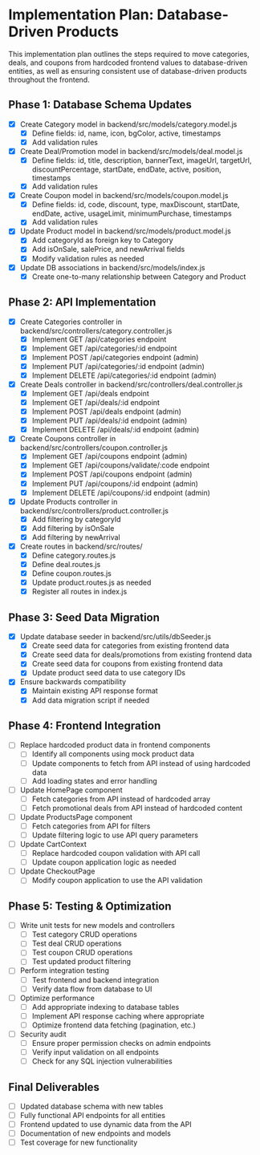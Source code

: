 # Implementation Plan: Database-Driven Products

This implementation plan outlines the steps required to move categories, deals, and coupons from hardcoded frontend values to database-driven entities, as well as ensuring consistent use of database-driven products throughout the frontend.

## Phase 1: Database Schema Updates

- [x] Create Category model in backend/src/models/category.model.js
  - [x] Define fields: id, name, icon, bgColor, active, timestamps
  - [x] Add validation rules

- [x] Create Deal/Promotion model in backend/src/models/deal.model.js
  - [x] Define fields: id, title, description, bannerText, imageUrl, targetUrl, discountPercentage, startDate, endDate, active, position, timestamps
  - [x] Add validation rules

- [x] Create Coupon model in backend/src/models/coupon.model.js
  - [x] Define fields: id, code, discount, type, maxDiscount, startDate, endDate, active, usageLimit, minimumPurchase, timestamps
  - [x] Add validation rules

- [x] Update Product model in backend/src/models/product.model.js
  - [x] Add categoryId as foreign key to Category
  - [x] Add isOnSale, salePrice, and newArrival fields
  - [x] Modify validation rules as needed

- [x] Update DB associations in backend/src/models/index.js
  - [x] Create one-to-many relationship between Category and Product

## Phase 2: API Implementation

- [x] Create Categories controller in backend/src/controllers/category.controller.js
  - [x] Implement GET /api/categories endpoint
  - [x] Implement GET /api/categories/:id endpoint
  - [x] Implement POST /api/categories endpoint (admin)
  - [x] Implement PUT /api/categories/:id endpoint (admin)
  - [x] Implement DELETE /api/categories/:id endpoint (admin)

- [x] Create Deals controller in backend/src/controllers/deal.controller.js
  - [x] Implement GET /api/deals endpoint
  - [x] Implement GET /api/deals/:id endpoint
  - [x] Implement POST /api/deals endpoint (admin)
  - [x] Implement PUT /api/deals/:id endpoint (admin)
  - [x] Implement DELETE /api/deals/:id endpoint (admin)

- [x] Create Coupons controller in backend/src/controllers/coupon.controller.js
  - [x] Implement GET /api/coupons endpoint (admin)
  - [x] Implement GET /api/coupons/validate/:code endpoint
  - [x] Implement POST /api/coupons endpoint (admin)
  - [x] Implement PUT /api/coupons/:id endpoint (admin)
  - [x] Implement DELETE /api/coupons/:id endpoint (admin)

- [x] Update Products controller in backend/src/controllers/product.controller.js
  - [x] Add filtering by categoryId
  - [x] Add filtering by isOnSale
  - [x] Add filtering by newArrival

- [x] Create routes in backend/src/routes/
  - [x] Define category.routes.js
  - [x] Define deal.routes.js
  - [x] Define coupon.routes.js
  - [x] Update product.routes.js as needed
  - [x] Register all routes in index.js

## Phase 3: Seed Data Migration

- [x] Update database seeder in backend/src/utils/dbSeeder.js
  - [x] Create seed data for categories from existing frontend data
  - [x] Create seed data for deals/promotions from existing frontend data
  - [x] Create seed data for coupons from existing frontend data
  - [x] Update product seed data to use category IDs

- [x] Ensure backwards compatibility
  - [x] Maintain existing API response format
  - [x] Add data migration script if needed

## Phase 4: Frontend Integration

- [ ] Replace hardcoded product data in frontend components
  - [ ] Identify all components using mock product data
  - [ ] Update components to fetch from API instead of using hardcoded data
  - [ ] Add loading states and error handling

- [ ] Update HomePage component
  - [ ] Fetch categories from API instead of hardcoded array
  - [ ] Fetch promotional deals from API instead of hardcoded content

- [ ] Update ProductsPage component
  - [ ] Fetch categories from API for filters
  - [ ] Update filtering logic to use API query parameters

- [ ] Update CartContext
  - [ ] Replace hardcoded coupon validation with API call
  - [ ] Update coupon application logic as needed

- [ ] Update CheckoutPage
  - [ ] Modify coupon application to use the API validation

## Phase 5: Testing & Optimization

- [ ] Write unit tests for new models and controllers
  - [ ] Test category CRUD operations
  - [ ] Test deal CRUD operations
  - [ ] Test coupon CRUD operations
  - [ ] Test updated product filtering

- [ ] Perform integration testing
  - [ ] Test frontend and backend integration
  - [ ] Verify data flow from database to UI

- [ ] Optimize performance
  - [ ] Add appropriate indexing to database tables
  - [ ] Implement API response caching where appropriate
  - [ ] Optimize frontend data fetching (pagination, etc.)

- [ ] Security audit
  - [ ] Ensure proper permission checks on admin endpoints
  - [ ] Verify input validation on all endpoints
  - [ ] Check for any SQL injection vulnerabilities

## Final Deliverables

- [ ] Updated database schema with new tables
- [ ] Fully functional API endpoints for all entities
- [ ] Frontend updated to use dynamic data from the API
- [ ] Documentation of new endpoints and models
- [ ] Test coverage for new functionality 